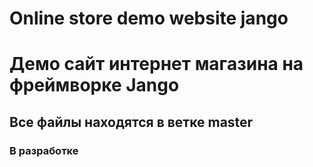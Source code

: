 # Online store demo website jango

# Демо сайт интернет магазина на фреймворке Jango
## Все файлы находятся в ветке master
### В разработке
